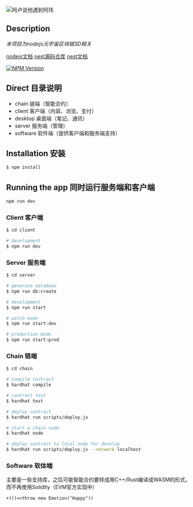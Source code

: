 ![阿卢说他遇到阿玮](https://tvax2.sinaimg.cn/crop.47.138.345.345.180/6b20647bly8fh6rmudt3cj20c80ha40r.jpg)

## Description

*本项目为nodejs元宇宙区块链3D相关*

[nodejs文档](http://nodejs.cn/api/http.html)
[nest源码仓库](https://github.com/nestjs/nest)
[nest文档](https://docs.nestjs.com/support)

<a href="https://www.npmjs.com/~nestjscore" target="_blank"><img src="https://img.shields.io/npm/v/@nestjs/core.svg" alt="NPM Version" /></a>

## Direct 目录说明

* chain 链端（智能合约）
* client 客户端（内容、浏览、支付）
* desktop 桌面端（笔记、通讯）
* server 服务端（管理）
* software 软件端（提供客户端和服务端支持）

## Installation 安装

```bash
$ npm install
```

## Running the app 同时运行服务端和客户端

```bash
npm run dev
```

### Client 客户端

```bash
$ cd client

# development
$ npm run dev
```

### Server 服务端

```bash
$ cd server

# generate database
$ npm run db:create

# development
$ npm run start

# watch mode
$ npm run start:dev

# production mode
$ npm run start:prod
```

### Chain 链端

```bash
$ cd chain

# compile contract
$ hardhat compile

# contract test
$ hardhat test

# deploy contract
$ hardhat run scripts/deploy.js

# start a chain node
$ hardhat node

# deploy contract to local node for develop
$ hardhat run scripts/deploy.js --network localhost
```

### Software 软体端

主要是一些支持库，之后可能智能合约要转成用C++/Rust编译成WASM的形式，而不再使用Solidity（EVM官方实现中）

`+(()=>throw new Emotion("Happy"))`
